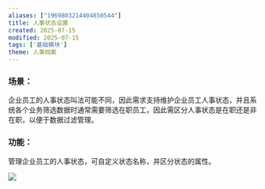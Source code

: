 ```yaml
---
aliases: ["1969803214404850544"]
title: 人事状态设置
created: 2025-07-15
modified: 2025-07-15
tags: ['基础模块']
theme: 人事档案
---
```


### 场景：

企业员工的人事状态叫法可能不同，因此需求支持维护企业员工人事状态，并且系统各个业务筛选数据时通常需要筛选在职员工，因此需区分人事状态是在职还是非在职，以便于数据过滤管理。

### 功能：

管理企业员工的人事状态，可自定义状态名称，并区分状态的属性。

![](8bc0f008921cab9478737479bf6ce8ab.jpg)